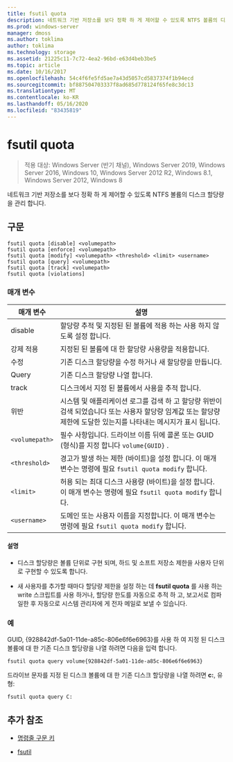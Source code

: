 ```yaml
---
title: fsutil quota
description: 네트워크 기반 저장소를 보다 정확 하 게 제어할 수 있도록 NTFS 볼륨의 디스크 할당량을 관리 하는 fsutil quota 명령에 대 한 참조 항목입니다.
ms.prod: windows-server
manager: dmoss
ms.author: toklima
author: toklima
ms.technology: storage
ms.assetid: 21225c11-7c72-4ea2-96bd-e63d4beb3be5
ms.topic: article
ms.date: 10/16/2017
ms.openlocfilehash: 54c4f6fe5fd5ae7a43d5057cd5837374f1b94ecd
ms.sourcegitcommit: bf887504703337f8ad685d778124f65fe8c3dc13
ms.translationtype: MT
ms.contentlocale: ko-KR
ms.lasthandoff: 05/16/2020
ms.locfileid: "83435819"
---
```

# <a name="fsutil-quota"></a>fsutil quota

> 적용 대상: Windows Server (반기 채널), Windows Server 2019, Windows Server 2016, Windows 10, Windows Server 2012 R2, Windows 8.1, Windows Server 2012, Windows 8

네트워크 기반 저장소를 보다 정확 하 게 제어할 수 있도록 NTFS 볼륨의 디스크 할당량을 관리 합니다.

## <a name="syntax"></a>구문

```
fsutil quota [disable] <volumepath>
fsutil quota [enforce] <volumepath>
fsutil quota [modify] <volumepath> <threshold> <limit> <username>
fsutil quota [query] <volumepath>
fsutil quota [track] <volumepath>
fsutil quota [violations]
```

### <a name="parameters"></a>매개 변수

| 매개 변수 | 설명 |
| --------- | ----------- |
| disable | 할당량 추적 및 지정된 된 볼륨에 적용 하는 사용 하지 않도록 설정 합니다. |
| 강제 적용 | 지정된 된 볼륨에 대 한 할당량 사용량을 적용합니다. |
| 수정 | 기존 디스크 할당량을 수정 하거나 새 할당량을 만듭니다. |
| Query | 기존 디스크 할당량 나열 합니다. |
| track | 디스크에서 지정 된 볼륨에서 사용을 추적 합니다. |
| 위반 | 시스템 및 애플리케이션 로그를 검색 하 고 할당량 위반이 검색 되었습니다 또는 사용자 할당량 임계값 또는 할당량 제한에 도달한 있는지를 나타내는 메시지가 표시 됩니다. |
| `<volumepath>` | 필수 사항입니다. 드라이브 이름 뒤에 콜론 또는 GUID (형식)를 지정 합니다 `volume{GUID}` . |
| `<threshold>`  | 경고가 발생 하는 제한 (바이트)을 설정 합니다. 이 매개 변수는 명령에 필요 `fsutil quota modify` 합니다. |
| `<limit>` | 허용 되는 최대 디스크 사용량 (바이트)을 설정 합니다. 이 매개 변수는 명령에 필요 `fsutil quota modify` 합니다. |
| `<username>` | 도메인 또는 사용자 이름을 지정합니다. 이 매개 변수는 명령에 필요 `fsutil quota modify` 합니다. |

#### <a name="remarks"></a>설명

- 디스크 할당량은 볼륨 단위로 구현 되며, 하드 및 소프트 저장소 제한을 사용자 단위로 구현할 수 있도록 합니다.

- 새 사용자를 추가할 때마다 할당량 제한을 설정 하는 데 **fsutil quota** 를 사용 하는 write 스크립트를 사용 하거나, 할당량 한도를 자동으로 추적 하 고, 보고서로 컴파일한 후 자동으로 시스템 관리자에 게 전자 메일로 보낼 수 있습니다.

### <a name="examples"></a>예

GUID, {928842df-5a01-11de-a85c-806e6f6e6963}를 사용 하 여 지정 된 디스크 볼륨에 대 한 기존 디스크 할당량을 나열 하려면 다음을 입력 합니다.

```
fsutil quota query volume{928842df-5a01-11de-a85c-806e6f6e6963}
```

드라이브 문자를 지정 된 디스크 볼륨에 대 한 기존 디스크 할당량을 나열 하려면 **c:**, 유형:

```
fsutil quota query C:
```

## <a name="additional-references"></a>추가 참조

- [명령줄 구문 키](command-line-syntax-key.md)

- [fsutil](fsutil.md)
